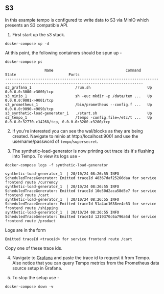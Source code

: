 ## S3
In this example tempo is configured to write data to S3 via MinIO which presents an S3 compatible API.

1. First start up the s3 stack.
```console
docker-compose up -d
```

At this point, the following containers should be spun up -

```console
docker-compose ps
```
```
                  Name                                 Command               State                        Ports
-------------------------------------------------------------------------------------------------------------------------------------
s3_grafana_1                    /run.sh                          Up      0.0.0.0:3000->3000/tcp
s3_minio_1                      sh -euc mkdir -p /data/tem ...   Up      0.0.0.0:9001->9001/tcp
s3_prometheus_1                 /bin/prometheus --config.f ...   Up      0.0.0.0:9090->9090/tcp
s3_synthetic-load-generator_1   ./start.sh                       Up
s3_tempo_1                      /tempo -config.file=/etc/t ...   Up      0.0.0.0:32770->14268/tcp, 0.0.0.0:3200->3200/tcp
```

2. If you're interested you can see the wal/blocks as they are being created.  Navigate to minio at
http://localhost:9001 and use the username/password of `tempo`/`supersecret`.

3. The synthetic-load-generator is now printing out trace ids it's flushing into Tempo.  To view its logs use -

```console
docker-compose logs -f synthetic-load-generator
```
```
synthetic-load-generator_1  | 20/10/24 08:26:55 INFO ScheduledTraceGenerator: Emitted traceId 48367daf25266daa for service frontend route /currency
synthetic-load-generator_1  | 20/10/24 08:26:55 INFO ScheduledTraceGenerator: Emitted traceId 10e50d2aca58d5e7 for service frontend route /cart
synthetic-load-generator_1  | 20/10/24 08:26:55 INFO ScheduledTraceGenerator: Emitted traceId 51a4ac1638ee4c63 for service frontend route /shipping
synthetic-load-generator_1  | 20/10/24 08:26:55 INFO ScheduledTraceGenerator: Emitted traceId 1219370c6a796a6d for service frontend route /product
```

Logs are in the form

```
Emitted traceId <traceid> for service frontend route /cart
```

Copy one of these trace ids.

4. Navigate to [Grafana](http://localhost:3000/explore) and paste the trace id to request it from Tempo.
Also notice that you can query Tempo metrics from the Prometheus data source setup in Grafana.

5. To stop the setup use -

```console
docker-compose down -v
```